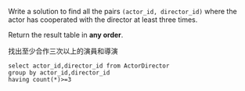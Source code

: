 Write a solution to find all the pairs `(actor_id, director_id)` where the actor has cooperated with the director at least three times.

Return the result table in **any order**.

找出至少合作三次以上的演員和導演

```MySQL
select actor_id,director_id from ActorDirector 
group by actor_id,director_id
having count(*)>=3
```